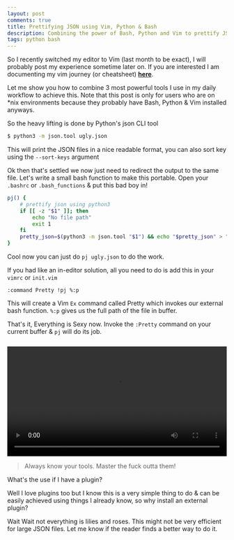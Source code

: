 ```yaml
---
layout: post
comments: true
title: Prettifying JSON using Vim, Python & Bash 
description: Combining the power of Bash, Python and Vim to prettify JSON files without any external plugins
tags: python bash
---
```



So I recently switched my editor to Vim (last month to be exact), I will probably post my experience sometime later on. If you are interested I am documenting my vim journey (or cheatsheet) [**here**](https://github.com/Bhupesh-V/til/blob/master/Miscellaneous/my-vim-cheatsheet.md).

Let me show you how to combine 3 most powerful tools I use in my daily workflow to achieve this. Note that this post is only for users who are on *nix environments because they probably have Bash, Python & Vim installed anyways.

So the heavy lifting is done by Python's json CLI tool

```bash
$ python3 -m json.tool ugly.json
```

This will print the JSON files in a nice readable format, you can also sort key using the `--sort-keys` argument

Ok then that's settled we now just need to redirect the output to the same file.
Let's write a small bash function to make this portable. Open your `.bashrc` or `.bash_functions` & put this bad boy in!

```bash
pj() {
    # prettify json using python3
    if [[ -z "$1" ]]; then
        echo "No file path"
        exit 1
    fi
    pretty_json=$(python3 -m json.tool "$1") && echo "$pretty_json" > "$1"
}
```

Cool now you can just do `pj ugly.json` to do the work.

If you had like an in-editor solution, all you need to do is add this in your `vimrc` or `init.vim`

```vim
:command Pretty !pj %:p
```

This will create a Vim `Ex` command called Pretty which invokes our external bash function. `%:p` gives us the full path of the file in buffer.

That's it, Everything is Sexy now. Invoke the `:Pretty` command on your current buffer & `pj` will do its job.

<video playsinline width="100%" controls style="margin-top: 12px">
  <source src="https://user-images.githubusercontent.com/34342551/102857778-0c09b500-444f-11eb-9028-69dca7627ce5.mp4" type="video/mp4" codecs="avc1.42E01E, mp4a.40.2">
  Your browser does not support the video tag.
</video>

> Always know your tools. Master the fuck outta them!

What's the use if I have a plugin?

Well I love plugins too but I know this is a very simple thing to do & can be easily achieved using things I already know, so why install an external plugin?

Wait Wait not everything is lilies and roses. This might not be very efficient for large JSON files. Let me know if the reader finds a better way to do it.

